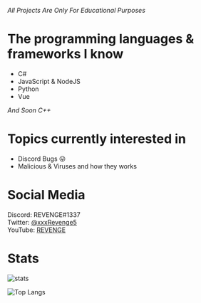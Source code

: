 *All Projects Are Only For Educational Purposes*

# The programming languages & frameworks I know
- C#
- JavaScript & NodeJS
- Python
- Vue

*And Soon C++*

# Topics currently interested in
- Discord Bugs 😜
- Malicious & Viruses and how they works

# Social Media
Discord: REVENGE#1337
<br>
Twitter: [@xxxRevenge5](https://twitter.com/xxxRevenge5)
<br>
YouTube: [REVENGE](https://www.youtube.com/channel/UCPwO0Ho4BbnFp2tPNP2uW_g)
<br>

# Stats
![stats](https://github-readme-stats.vercel.app/api?username=KAMUI966&show_icons=true&theme=radical) 

![Top Langs](https://github-readme-stats.vercel.app/api/top-langs/?username=KAMUI966&theme=radical)
